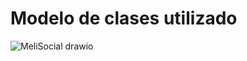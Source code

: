 # Modelo de clases utilizado

![MeliSocial drawio](https://github.com/ZiberiaNn/be_java_hisp_w25_g15/assets/157525663/47be1f80-1fd9-45b9-bac9-0906513e836f)
